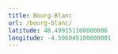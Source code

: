 ```yaml
---
title: Bourg-Blanc
url: /bourg-blanc/
latitude: 48.499151100000006
longitude: -4.506045100000001
---
```

